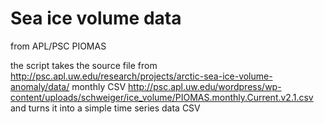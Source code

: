 # Sea ice volume data
from APL/PSC PIOMAS

the script takes the source file from http://psc.apl.uw.edu/research/projects/arctic-sea-ice-volume-anomaly/data/
monthly CSV http://psc.apl.uw.edu/wordpress/wp-content/uploads/schweiger/ice_volume/PIOMAS.monthly.Current.v2.1.csv
and turns it into a simple time series data CSV